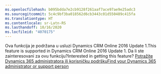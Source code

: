 ```yaml
---
ms.openlocfilehash: b095bdda7e2cb9128f261aaf7ace97ae9e25adc3
ms.sourcegitcommit: 5c4c9bf3ba018562d6cb3443c01d550489c415fa
ms.translationtype: HT
ms.contentlocale: sr-Latn-RS
ms.lasthandoff: 10/16/2020
ms.locfileid: "4070175"
---
```

<span data-ttu-id="6ac84-101">Ova funkcija je podržana u usluzi Dynamics CRM Online 2016 Update 1.</span><span class="sxs-lookup"><span data-stu-id="6ac84-101">This feature is supported in Dynamics CRM Online 2016 Update 1.</span></span> <span data-ttu-id="6ac84-102">Da li ste zainteresovani za ovu funkciju?</span><span class="sxs-lookup"><span data-stu-id="6ac84-102">Interested in getting this feature?</span></span> [<span data-ttu-id="6ac84-103">Potražite Dynamics 365 administratora ili korisničku podršku</span><span class="sxs-lookup"><span data-stu-id="6ac84-103">Find your Dynamics 365 administrator or support person</span></span>](https://docs.microsoft.com/dynamics365/customerengagement/on-premises/basics/find-administrator-support)
